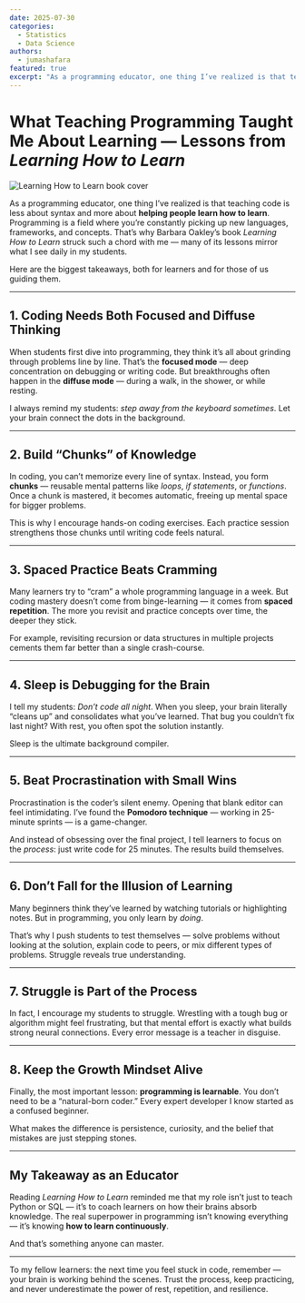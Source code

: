 ```yaml
---
date: 2025-07-30
categories:
  - Statistics
  - Data Science
authors:
  - jumashafara
featured: true
excerpt: "As a programming educator, one thing I’ve realized is that teaching code is less about syntax and more about **helping people learn how to learn**. Programming is a field where you’re constantly picking up new."
---
```


# What Teaching Programming Taught Me About Learning — Lessons from *Learning How to Learn*

![Learning How to Learn book cover](./learn-to-learn.jpg)

As a programming educator, one thing I’ve realized is that teaching code is less about syntax and more about **helping people learn how to learn**. Programming is a field where you’re constantly picking up new <!-- more --> languages, frameworks, and concepts. That’s why Barbara Oakley’s book *Learning How to Learn* struck such a chord with me — many of its lessons mirror what I see daily in my students.

Here are the biggest takeaways, both for learners and for those of us guiding them.

---

## 1. Coding Needs Both Focused and Diffuse Thinking

When students first dive into programming, they think it’s all about grinding through problems line by line. That’s the **focused mode** — deep concentration on debugging or writing code. But breakthroughs often happen in the **diffuse mode** — during a walk, in the shower, or while resting.

I always remind my students: *step away from the keyboard sometimes*. Let your brain connect the dots in the background.

---

## 2. Build “Chunks” of Knowledge

In coding, you can’t memorize every line of syntax. Instead, you form **chunks** — reusable mental patterns like *loops*, *if statements*, or *functions*. Once a chunk is mastered, it becomes automatic, freeing up mental space for bigger problems.

This is why I encourage hands-on coding exercises. Each practice session strengthens those chunks until writing code feels natural.

---

## 3. Spaced Practice Beats Cramming

Many learners try to “cram” a whole programming language in a week. But coding mastery doesn’t come from binge-learning — it comes from **spaced repetition**. The more you revisit and practice concepts over time, the deeper they stick.

For example, revisiting recursion or data structures in multiple projects cements them far better than a single crash-course.

---

## 4. Sleep is Debugging for the Brain

I tell my students: *Don’t code all night*. When you sleep, your brain literally “cleans up” and consolidates what you’ve learned. That bug you couldn’t fix last night? With rest, you often spot the solution instantly.

Sleep is the ultimate background compiler.

---

## 5. Beat Procrastination with Small Wins

Procrastination is the coder’s silent enemy. Opening that blank editor can feel intimidating. I’ve found the **Pomodoro technique** — working in 25-minute sprints — is a game-changer.

And instead of obsessing over the final project, I tell learners to focus on the *process*: just write code for 25 minutes. The results build themselves.

---

## 6. Don’t Fall for the Illusion of Learning

Many beginners think they’ve learned by watching tutorials or highlighting notes. But in programming, you only learn by *doing*.

That’s why I push students to test themselves — solve problems without looking at the solution, explain code to peers, or mix different types of problems. Struggle reveals true understanding.

---

## 7. Struggle is Part of the Process

In fact, I encourage my students to struggle. Wrestling with a tough bug or algorithm might feel frustrating, but that mental effort is exactly what builds strong neural connections. Every error message is a teacher in disguise.

---

## 8. Keep the Growth Mindset Alive

Finally, the most important lesson: **programming is learnable**. You don’t need to be a “natural-born coder.” Every expert developer I know started as a confused beginner.

What makes the difference is persistence, curiosity, and the belief that mistakes are just stepping stones.

---

## My Takeaway as an Educator

Reading *Learning How to Learn* reminded me that my role isn’t just to teach Python or SQL — it’s to coach learners on how their brains absorb knowledge. The real superpower in programming isn’t knowing everything — it’s knowing **how to learn continuously**.

And that’s something anyone can master.

---

 To my fellow learners: the next time you feel stuck in code, remember — your brain is working behind the scenes. Trust the process, keep practicing, and never underestimate the power of rest, repetition, and resilience.
